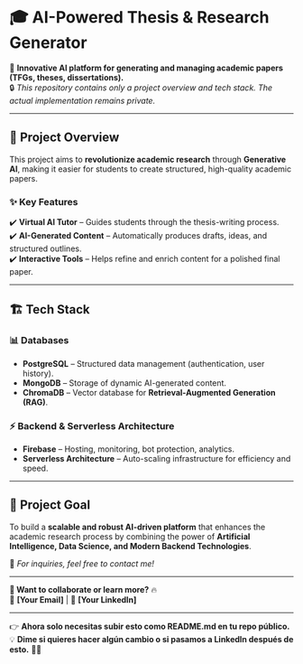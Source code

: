# 🎓 AI-Powered Thesis & Research Generator  
🚀 **Innovative AI platform for generating and managing academic papers (TFGs, theses, dissertations).**  
🔒 *This repository contains only a project overview and tech stack. The actual implementation remains private.*  

---

## 📝 Project Overview  
This project aims to **revolutionize academic research** through **Generative AI**, making it easier for students to create structured, high-quality academic papers.  

### ✨ **Key Features**  
✔️ **Virtual AI Tutor** – Guides students through the thesis-writing process.  
✔️ **AI-Generated Content** – Automatically produces drafts, ideas, and structured outlines.  
✔️ **Interactive Tools** – Helps refine and enrich content for a polished final paper.  

---

## 🏗️ Tech Stack  
### 📊 **Databases**  
- **PostgreSQL** – Structured data management (authentication, user history).  
- **MongoDB** – Storage of dynamic AI-generated content.  
- **ChromaDB** – Vector database for **Retrieval-Augmented Generation (RAG)**.  

### ⚡ **Backend & Serverless Architecture**  
- **Firebase** – Hosting, monitoring, bot protection, analytics.  
- **Serverless Architecture** – Auto-scaling infrastructure for efficiency and speed.  

---

## 🎯 **Project Goal**  
To build a **scalable and robust AI-driven platform** that enhances the academic research process by combining the power of **Artificial Intelligence, Data Science, and Modern Backend Technologies**.  

📌 *For inquiries, feel free to contact me!*  

---

**🚀 Want to collaborate or learn more?** 🔥  
📧 **[Your Email]** | 🔗 **[Your LinkedIn]**  

---

👉 **Ahora solo necesitas subir esto como README.md en tu repo público.**  
💡 **Dime si quieres hacer algún cambio o si pasamos a LinkedIn después de esto.** 🚀🔥
